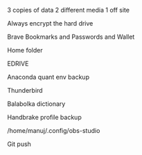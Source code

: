 3 copies of data
2 different media
1 off site

Always encrypt the hard drive

Brave Bookmarks and Passwords and Wallet

Home folder

EDRIVE

Anaconda quant env backup

Thunderbird

Balabolka dictionary

Handbrake profile backup

/home/manuj/.config/obs-studio

Git push
